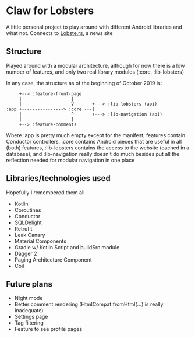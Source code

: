 # Claw for Lobsters

A little personal project to play around with different Android libraries
and what not.  Connects to [Lobste.rs](https://lobste.rs), a news site

## Structure

Played around with a modular architecture, although for now there is a
low number of features, and only two real library modules (:core, :lib-lobsters)

In any case, the structure as of the beginning of October 2019 is:

```
     +--> :feature-front-page
     |                   |
     |                   V       +---> :lib-lobsters (api)
:app +----------------> :core ---|
     |                   ^       +---> :lib-navigation (api)
     |                   |       
     +--> :feature-comments
```

Where :app is pretty much empty except for the manifest,
features contain Conductor controllers, :core contains
Android pieces that are useful in all (both) features,
:lib-lobsters contains the access to the website
(cached in a database), and :lib-navigation really doesn't
do much besides put all the reflection needed for modular
navigation in one place

## Libraries/technologies used

Hopefully I remembered them all

- Kotlin
- Coroutines
- Conductor
- SQLDelight
- Retrofit
- Leak Canary
- Material Components
- Gradle w/ Kotlin Script and buildSrc module
- Dagger 2
- Paging Architecture Component
- Coil

## Future plans

- Night mode
- Better comment rendering (HtmlCompat.fromHtml(...) is really inadequate)
- Settings page
- Tag filtering
- Feature to see profile pages